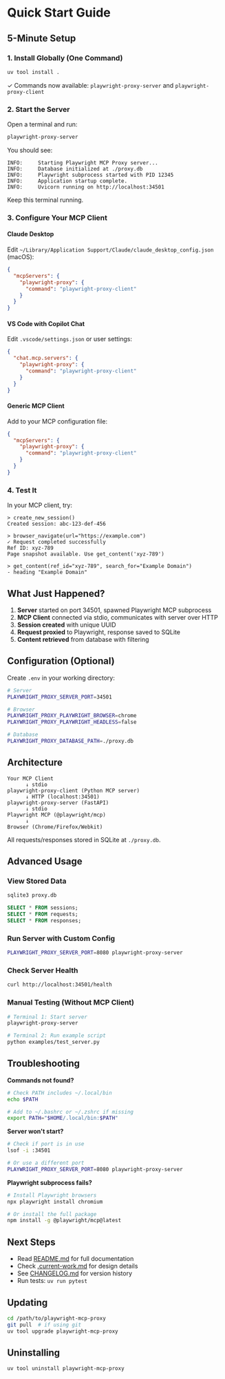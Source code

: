 # Quick Start Guide

## 5-Minute Setup

### 1. Install Globally (One Command)

```bash
uv tool install .
```

✓ Commands now available: `playwright-proxy-server` and `playwright-proxy-client`

### 2. Start the Server

Open a terminal and run:

```bash
playwright-proxy-server
```

You should see:
```
INFO:     Starting Playwright MCP Proxy server...
INFO:     Database initialized at ./proxy.db
INFO:     Playwright subprocess started with PID 12345
INFO:     Application startup complete.
INFO:     Uvicorn running on http://localhost:34501
```

Keep this terminal running.

### 3. Configure Your MCP Client

#### Claude Desktop

Edit `~/Library/Application Support/Claude/claude_desktop_config.json` (macOS):

```json
{
  "mcpServers": {
    "playwright-proxy": {
      "command": "playwright-proxy-client"
    }
  }
}
```

#### VS Code with Copilot Chat

Edit `.vscode/settings.json` or user settings:

```json
{
  "chat.mcp.servers": {
    "playwright-proxy": {
      "command": "playwright-proxy-client"
    }
  }
}
```

#### Generic MCP Client

Add to your MCP configuration file:

```json
{
  "mcpServers": {
    "playwright-proxy": {
      "command": "playwright-proxy-client"
    }
  }
}
```

### 4. Test It

In your MCP client, try:

```
> create_new_session()
Created session: abc-123-def-456

> browser_navigate(url="https://example.com")
✓ Request completed successfully
Ref ID: xyz-789
Page snapshot available. Use get_content('xyz-789')

> get_content(ref_id="xyz-789", search_for="Example Domain")
- heading "Example Domain"
```

## What Just Happened?

1. **Server** started on port 34501, spawned Playwright MCP subprocess
2. **MCP Client** connected via stdio, communicates with server over HTTP
3. **Session created** with unique UUID
4. **Request proxied** to Playwright, response saved to SQLite
5. **Content retrieved** from database with filtering

## Configuration (Optional)

Create `.env` in your working directory:

```bash
# Server
PLAYWRIGHT_PROXY_SERVER_PORT=34501

# Browser
PLAYWRIGHT_PROXY_PLAYWRIGHT_BROWSER=chrome
PLAYWRIGHT_PROXY_PLAYWRIGHT_HEADLESS=false

# Database
PLAYWRIGHT_PROXY_DATABASE_PATH=./proxy.db
```

## Architecture

```
Your MCP Client
      ↓ stdio
playwright-proxy-client (Python MCP server)
      ↓ HTTP (localhost:34501)
playwright-proxy-server (FastAPI)
      ↓ stdio
Playwright MCP (@playwright/mcp)
      ↓
Browser (Chrome/Firefox/Webkit)
```

All requests/responses stored in SQLite at `./proxy.db`.

## Advanced Usage

### View Stored Data

```bash
sqlite3 proxy.db
```

```sql
SELECT * FROM sessions;
SELECT * FROM requests;
SELECT * FROM responses;
```

### Run Server with Custom Config

```bash
PLAYWRIGHT_PROXY_SERVER_PORT=8080 playwright-proxy-server
```

### Check Server Health

```bash
curl http://localhost:34501/health
```

### Manual Testing (Without MCP Client)

```bash
# Terminal 1: Start server
playwright-proxy-server

# Terminal 2: Run example script
python examples/test_server.py
```

## Troubleshooting

**Commands not found?**
```bash
# Check PATH includes ~/.local/bin
echo $PATH

# Add to ~/.bashrc or ~/.zshrc if missing
export PATH="$HOME/.local/bin:$PATH"
```

**Server won't start?**
```bash
# Check if port is in use
lsof -i :34501

# Or use a different port
PLAYWRIGHT_PROXY_SERVER_PORT=8080 playwright-proxy-server
```

**Playwright subprocess fails?**
```bash
# Install Playwright browsers
npx playwright install chromium

# Or install the full package
npm install -g @playwright/mcp@latest
```

## Next Steps

- Read [README.md](README.md) for full documentation
- Check [.current-work.md](.current-work.md) for design details
- See [CHANGELOG.md](CHANGELOG.md) for version history
- Run tests: `uv run pytest`

## Updating

```bash
cd /path/to/playwright-mcp-proxy
git pull  # if using git
uv tool upgrade playwright-mcp-proxy
```

## Uninstalling

```bash
uv tool uninstall playwright-mcp-proxy
```
